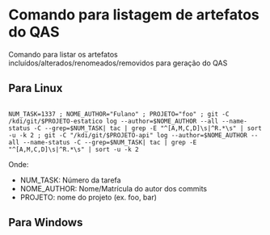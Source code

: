 # Comando para listagem de artefatos do QAS

Comando para listar os artefatos incluídos/alterados/renomeados/removidos para geração do QAS

## Para Linux

``` console

NUM_TASK=1337 ; NOME_AUTHOR="Fulano" ; PROJETO="foo" ; git -C /kdi/git/$PROJETO-estatico log --author=$NOME_AUTHOR --all --name-status -C --grep=$NUM_TASK| tac | grep -E "^[A,M,C,D]\s|^R.*\s" | sort -u -k 2 ; git -C "/kdi/git/$PROJETO-api" log --author=$NOME_AUTHOR --all --name-status -C --grep=$NUM_TASK| tac | grep -E "^[A,M,C,D]\s|^R.*\s" | sort -u -k 2

```

Onde:

- NUM_TASK: Número da tarefa
- NOME_AUTHOR: Nome/Matrícula do autor dos commits
- PROJETO: nome do projeto (ex. foo, bar)

## Para Windows
